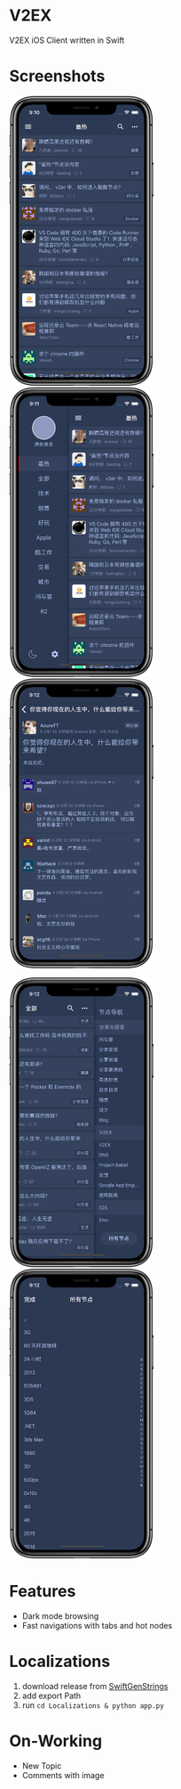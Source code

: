 # V2EX
V2EX iOS Client written in Swift


# Screenshots

<p float="left">
<img src="https://github.com/alexiscn/V2EX/raw/master/Screenshots/timeline.png" width="260">
<img src="https://github.com/alexiscn/V2EX/raw/master/Screenshots/navigations.png" width="260">
<img src="https://github.com/alexiscn/V2EX/raw/master/Screenshots/detail.png" width="260">
</p>

<p float="left">
<img src="https://github.com/alexiscn/V2EX/raw/master/Screenshots/hot_nodes.png" width="260">
<img src="https://github.com/alexiscn/V2EX/raw/master/Screenshots/all_nodes.png" width="260">  
</p>

# Features

* Dark mode browsing
* Fast navigations with tabs and hot nodes

# Localizations

1. download release from [SwiftGenStrings](https://github.com/kayak/SwiftGenStrings/releases)
2. add export Path
3. run `cd Localizations & python app.py`


# On-Working

* New Topic
* Comments with image

